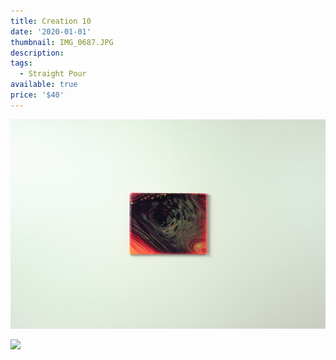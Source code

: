 ```yaml
---
title: Creation 10
date: '2020-01-01'
thumbnail: IMG_0687.JPG
description: 
tags:
  - Straight Pour
available: true
price: '$40'
---
```


![](IMG_0683.JPG)

![](IMG_0688.JPG)

